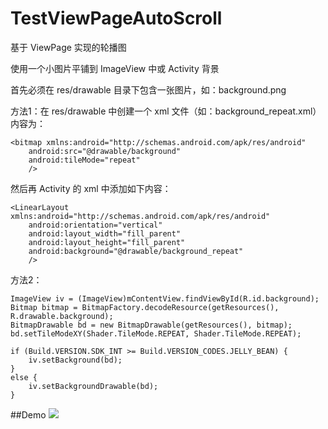 # TestViewPageAutoScroll
基于 ViewPage 实现的轮播图

使用一个小图片平铺到 ImageView 中或 Activity 背景

首先必须在 res/drawable 目录下包含一张图片，如：background.png

方法1：在 res/drawable 中创建一个 xml 文件（如：background_repeat.xml）内容为：

    <bitmap xmlns:android="http://schemas.android.com/apk/res/android"
        android:src="@drawable/background"
        android:tileMode="repeat"
        />
    
然后再 Activity 的 xml 中添加如下内容：

    <LinearLayout xmlns:android="http://schemas.android.com/apk/res/android"
        android:orientation="vertical"
        android:layout_width="fill_parent"
        android:layout_height="fill_parent"
        android:background="@drawable/background_repeat"
        />
    
方法2：

    ImageView iv = (ImageView)mContentView.findViewById(R.id.background);
    Bitmap bitmap = BitmapFactory.decodeResource(getResources(), R.drawable.background);
    BitmapDrawable bd = new BitmapDrawable(getResources(), bitmap);
    bd.setTileModeXY(Shader.TileMode.REPEAT, Shader.TileMode.REPEAT);
    
    if (Build.VERSION.SDK_INT >= Build.VERSION_CODES.JELLY_BEAN) {
        iv.setBackground(bd);
    }
    else {
        iv.setBackgroundDrawable(bd);
    }
      
##Demo
![](https://github.com/wzhnsc/TestViewPageAutoScroll/blob/master/gif/TestViewPageAutoScroll.gif)
